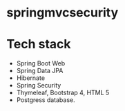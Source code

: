 # springmvcsecurity

# Tech stack 

* Spring Boot Web
* Spring Data JPA
* Hibernate
* Spring Security
* Thymeleaf, Bootstrap 4, HTML 5 
* Postgress database.

